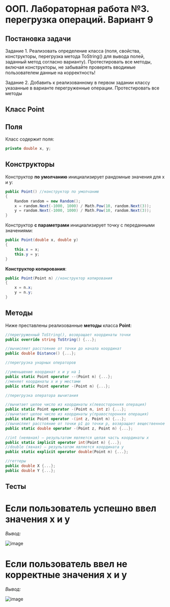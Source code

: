 # ООП. Лабораторная работа №3. перегрузка операций. Вариант 9
## Постановка задачи
Задание 1. Реализовать определение класса (поля, свойства,
конструкторы, перегрузка метода ToString() для вывода полей, заданный
метод согласно варианту). Протестировать все методы, включая
конструкторы, не забывайте проверять вводимые пользователем данные
на корректность!

Задание 2. Добавить к реализованному в первом задании классу
указанные в варианте перегруженные операции. Протестировать все
методы

## Класс Point
## Поля
Класс содержит поля:
```c#
private double x, y;
```

## Конструкторы
Конструктор **по умолчанию** инициализирует рандомные значения для x и y:

```c#
public Point() //конструктор по умолчанию
{
    Random random = new Random();
    x = random.Next(-1000, 1000) / Math.Pow(10, random.Next(3));
    y = random.Next(-1000, 1000) / Math.Pow(10, random.Next(3));
}
```

Конструктор **с параметрами** инициализирует точку с переданными значениями:

```c#
public Point(double x, double y)
{ 
    this.x = x;
    this.y = y;
}
```

**Конструктор копирования**:

```c#
public Point(Point n) //конструктор копирования
{
    x = n.x;
    y = n.y;
}
```

## Методы

Ниже преставлены реализованные **методы** класса **Point**:

```c#
//перегруженный ToString(), возвращает координаты точки
public override string ToString() {...};

//вычисляет расстояние от точки до начала координат
public double Distance() {...};

//перегрузка унарных операторов

//уменьшение координат x и y на 1
public static Point operator --(Point n) {...};
//меняет координаты х и у местами
public static Point operator -(Point n) {...};

//перегрузка оператора вычитания

//вычитает целое число из координаты x(левосторонняя операция)
public static Point operator -(Point n, int z) {...};
//вычитает целое число из координаты y(правосторонняя операция)
public static Point operator -(int z, Point n) {...};
//вычисляет расстояние от точки p1 до точки p, возвращает вещественное число
public static double operator -(Point z, Point n) {...};

//int (неявная) – результатом является целая часть координаты х
public static implicit operator int(Point n) {...};
//double (явная) – результатом является координата y 
public static explicit operator double(Point n) {...};

//геттеры
public double X {...};
public double Y {...};
```

## Тесты

# Если пользователь успешно ввел значения x и y

*Вывод:*

![image](https://github.com/user-attachments/assets/53475cfa-9278-4b76-920f-ab991de59bbc)

# Если пользователь ввел не корректные значения x и y

*Вывод:*

![image](https://github.com/user-attachments/assets/0c689cc3-1c7f-43d1-97ac-ed0ab7443344)
